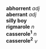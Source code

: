 __abhorrent__ _adj_  
__aberrant__ _adj_  
__silly boy__  
__rigmarole__ _n_  
__casserole<sup>1</sup>__ _n_  
__casserole<sup>2</sup>__ _v_  